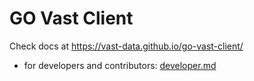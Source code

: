 # GO Vast Client


Check docs at https://vast-data.github.io/go-vast-client/


- for developers and contributors: [developer.md](docs/DEVELOPER.md)
